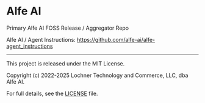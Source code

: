# Alfe AI
Primary Alfe AI FOSS Release / Aggregator Repo

Alfe AI / Agent Instructions: https://github.com/alfe-ai/alfe-agent_instructions

---

This project is released under the MIT License.

Copyright (c) 2022-2025 Lochner Technology and Commerce, LLC, dba Alfe AI.

For full details, see the [LICENSE](https://github.com/alfe-ai/alfe/blob/main/LICENSE) file.
